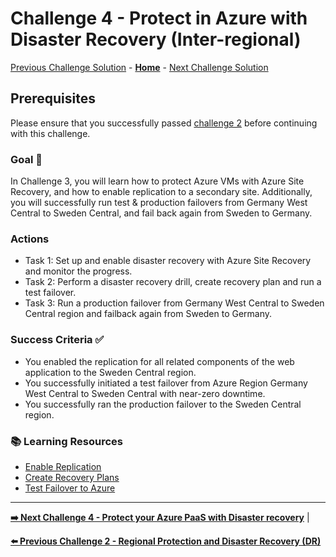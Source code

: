 # Challenge 4 - Protect in Azure with Disaster Recovery (Inter-regional)

[Previous Challenge Solution](challenge-03.md) - **[Home](../Readme.md)** - [Next Challenge Solution](challenge-05.md)

## Prerequisites

Please ensure that you successfully passed [challenge 2](./02_challenge.md) before continuing with this challenge.

### Goal 🎯

In Challenge 3, you will learn how to protect Azure VMs with Azure Site Recovery, and how to enable replication to a secondary site. Additionally, you will successfully run test & production failovers from Germany West Central to Sweden Central, and fail back again from Sweden to Germany.

### Actions

* Task 1: Set up and enable disaster recovery with Azure Site Recovery and monitor the progress.
* Task 2: Perform a disaster recovery drill, create recovery plan and run a test failover.
* Task 3: Run a production failover from Germany West Central to Sweden Central region and failback again from Sweden to Germany.

### Success Criteria ✅

* You enabled the replication for all related components of the web application to the Sweden Central region.
* You successfully initiated a test failover from Azure Region Germany West Central to Sweden Central with near-zero downtime.
* You successfully ran the production failover to the Sweden Central region.

### 📚 Learning Resources

* [Enable Replication](https://learn.microsoft.com/en-us/azure/site-recovery/azure-to-azure-how-to-enable-replication)
* [Create Recovery Plans](https://learn.microsoft.com/en-us/azure/site-recovery/site-recovery-create-recovery-plans)
* [Test Failover to Azure](https://learn.microsoft.com/en-us/azure/site-recovery/site-recovery-test-failover-to-azure)


---

**[➡️ Next Challenge 4 - Protect your Azure PaaS with Disaster recovery](./04_challenge.md)** |

**[⬅️ Previous Challenge 2 - Regional Protection and Disaster Recovery (DR)](./02_challenge.md)** 